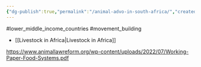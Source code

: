 ```yaml
---
{"dg-publish":true,"permalink":"/animal-advo-in-south-africa/","created":"2024-06-11T11:49:13.645+01:00","updated":"2025-09-28T23:42:40.526+01:00"}
---
```


#lower_middle_income_countries  #movement_building 

- [[Livestock in Africa\|Livestock in Africa]]

https://www.animallawreform.org/wp-content/uploads/2022/07/Working-Paper-Food-Systems.pdf